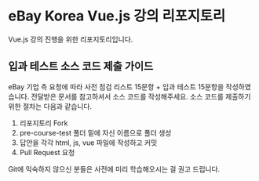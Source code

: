 # eBay Korea Vue.js 강의 리포지토리

Vue.js 강의 진행을 위한 리포지토리입니다.

## 입과 테스트 소스 코드 제출 가이드

eBay 기업 측 요청에 따라 사전 점검 리스트 15문항 + 입과 테스트 15문항을 작성하였습니다. 전달받은 문서를 참고하셔서 소스 코드를 작성해주세요. 소스 코드를 제출하기 위한 절차는 다음과 같습니다.

1. 리포지토리 Fork
2. pre-course-test 폴더 밑에 자신 이름으로 폴더 생성
3. 답안을 각각 html, js, vue 파일에 작성하고 커밋
4. Pull Request 요청

Git에 익숙하지 않으신 분들은 사전에 미리 학습해오시는 걸 권고 드립니다.